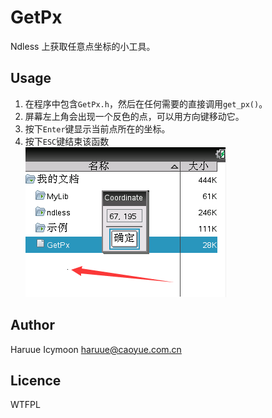 # GetPx
Ndless 上获取任意点坐标的小工具。

## Usage
1. 在程序中包含`GetPx.h`，然后在任何需要的直接调用`get_px()`。    
2. 屏幕左上角会出现一个反色的点，可以用方向键移动它。    
3. 按下`Enter`键显示当前点所在的坐标。    
4. 按下`ESC`键结束该函数    
![](image/sample.png)

## Author
Haruue Icymoon <haruue@caoyue.com.cn>

## Licence
WTFPL